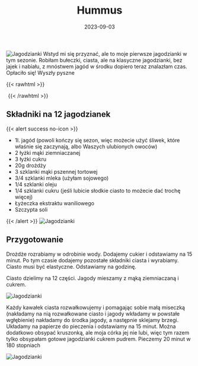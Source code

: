 ﻿---
title: "Hummus"
date: 2023-09-03
categories:
- desery
tags:
- drożdże
- jagody
- wegańskie
- bez laktozy
- bez jajek

thumbnailImagePosition: "top"
---
![Jagodzianki](/img/Jagodzianki/Jagodzianki-1.jpg)
Wstyd mi się przyznać, ale to moje pierwsze jagodzianki w tym sezonie. Robiłam bułeczki, ciasta, ale na klasyczne jagodzianki, bez jajek i nabiału, z mnóstwem jagód w środku dopiero teraz znalazłam czas. Opłaciło się! Wyszły pyszne
<!--more-->

{{< rawhtml >}}
<div id="ceneoaffcontainer624478"></div><a id="ceneoaff-logo" title="Ceneo.pl" href="https://www.ceneo.pl/#pid=26977&crid=624478&cid=46110" rel="nofollow"><img style="border:0;width:1px;height:1px;" src="//image.ceneostatic.pl/data/custom_images/4917/custom_image.png" alt="Ceneo.pl" /></a><script type="text/javascript" charset="utf-8">	if (typeof CeneoAPOptions == "undefined" || CeneoAPOptions == null)	{	var CeneoAPOptions = new Array(); 	stamp = parseInt(new Date().getTime()/86400, 10);	var script = document.createElement("script");	script.setAttribute("type", "text/javascript");	script.setAttribute("src", "//partnerzyapi.ceneo.pl/External/ap.js?"+stamp);	script.setAttribute("charset", "utf-8");	var head = document.getElementsByTagName("head")[0];	head.appendChild(script);	}	CeneoAPOptions[CeneoAPOptions.length] =	{		ad_creation: 624478,		ad_channel: 46110,		ad_partner: 26977,		ad_type: 1,		ad_content: '1216,951,1213',		ad_format: 1,		ad_newpage: true,		ad_basket: false,		ad_container: 'ceneoaffcontainer624478',		ad_formatTypeId: 1,		ad_contextual: false, 		ad_recommended: false, 		ad_showRank: false 	};</script>
{{< /rawhtml >}}

## Składniki na 12 jagodzianek
{{< alert success no-icon >}}
- 1l. jagód (powoli kończy się sezon, więc możecie użyć śliwek, które właśnie się zaczynają, albo Waszych ulubionych owoców)
- 2 łyżki mąki ziemniaczanej
- 3 łyżki cukru
- 20g drożdży
- 3 szklanki mąki pszennej tortowej
- 3/4 szklanki mleka (użyłam sojowego)
- 1/4 szklanki oleju
- 1/4 szklanki cukru (jeśli lubicie słodkie ciasto to możecie dać trochę więcej)
- Łyżeczka ekstraktu waniliowego
- Szczypta soli

{{< /alert >}}
![Jagodzianki](/img/Jagodzianki/Jagodzianki-2.jpg)
## Przygotowanie
Drożdże rozrabiamy w odrobinie wody. Dodajemy cukier i odstawiamy na 15 minut. Po tym czasie dodajemy pozostałe składniki ciasta i wyrabiamy. Ciasto musi być elastyczne. Odstawiamy na godzinę.

Ciasto dzielimy na 12 części.
Jagody mieszamy z mąką ziemniaczaną i cukrem.

![Jagodzianki](/img/Jagodzianki/Jagodzianki-3.jpg)

Każdy kawałek ciasta rozwałkowujemy i pomagając sobie małą miseczką (nakładamy na nią rozwałkowane ciasto i jagody wkładamy w powstałe wgłębienie) nakładamy do środka jagody, a następnie sklejamy brzegi. Układamy na papierze do pieczenia i odstawiamy na 15 minut. Można dodatkowo obsypać kruszonką, ale moja córka jej nie lubi, więc tym razem tylko obsypałam gotowe jagodzianki cukrem pudrem.
Pieczemy 20 minut w 180 stopniach

![Jagodzianki](/img/Jagodzianki/Jagodzianki-4.jpg)